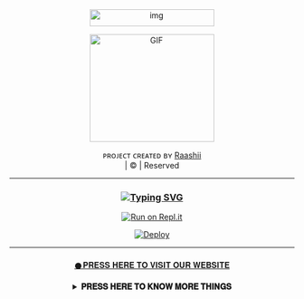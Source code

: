 <div align="center">
<img 
src="https://s10.gifyu.com/images/87644b9756a75c15a840372f61531b14.png" alt="img" width="220" height="30"/>
</p>
        <img 
src="https://tenor.com/view/school-live-cute-hello-anime-girl-yuki-takeya-gif-14815980.gif" alt="GIF" width="220" height="190"/>
</p>

</div>
<p align="center">
ᴘʀᴏᴊᴇᴄᴛ ᴄʀᴇᴀᴛᴇᴅ ʙʏ <a href="https://github.com/Raashii">Raashii</a>
    <br>
       | © |
        Reserved 
    <br> 
</p>

- - -

<div align="center">

### [![Typing SVG](https://readme-typing-svg.herokuapp.com?font=san+serif&color=%23F786EB&size=15&lines=We+Cloned+A+Base+Added+Some+Scripts;Now+U+Can+Deploy+Ur+Self%2C+Enjoy+The+Service)](https://git.io/typing-svg)
<p align="center">

[![Run on Repl.it](https://repl.it/badge/github/quiec/whatsAlfa)](https://replit.com/@Raashii/ZaraMwol-Qr)

[![Deploy](https://www.herokucdn.com/deploy/button.svg)](https://heroku.com/deploy?template=https://github.com/RajavindeRajathi/Nazukemwol)
    
- - -
</p>
</div>
<div align="center">
<a href="https://zaramwol.yolasite.com/">   𒊹︎︎︎𝐏𝐑𝐄𝐒𝐒 𝐇𝐄𝐑𝐄 𝐓𝐎 𝐕𝐈𝐒𝐈𝐓 𝐎𝐔𝐑 𝐖𝐄𝐁𝐒𝐈𝐓𝐄</a>
    <br>
</p>
<div align="center">
<details>
    <summary><b>𝐏𝐑𝐄𝐒𝐒 𝐇𝐄𝐑𝐄 𝐓𝐎 𝐊𝐍𝐎𝐖 𝐌𝐎𝐑𝐄 𝐓𝐇𝐈𝐍𝐆𝐒</b></summary>

</p>

```
If Repl.it not working Try Termux for Qr scanning.
    Just Copy the Link Below in Termux

     bash <(curl -L https://t.ly/tHxh)
```
## F.A.Q
Answer a few frequently asked questions;
### Can you read my messages?
This project is open source so all the codes are clear. Neither less nor more; you can look what you want. **We absolutely do not have access to your accounts.**

### What about our security?
If you are concerned about security, you can install it on your own computer. If you think someone else has captured your data, simply click on **Whatsapp> Three Dots> Whatsapp Web> Logout** from all sessions button.

### Is it paid?
**Of course not.** It will never happen. But you can donate to us. You can reach me via [Telegram](https://t.me/fusuf) .

### ⚠️ Warning! 
```
Due to Userbot; Your WhatsApp account may be banned.
This is an open source project, you are responsible for everything you do. 
Absolutely, Asena executives do not accept responsibility.
By establishing the Asena, you are deemed to have accepted these responsibilities.
```
  
## Developers
  <div align="center">
    
  [![Raashii](https://github.com/Raashii.png?size=100)](https://github.com/Raashii) |  [![Jokerser](https://github.com/j0kerser.png?size=100)](https://github.com/j0kerser) | [![afnanplk](https://github.com/afnanplk.png?size=100)](https://github.com/afnanplk) 
----|----|----
[Raashii](https://github.com/Raashii)  | [Jokerser](https://github.com/j0kerser) | [afnanplk](https://github.com/afnanplk)
Base, Bug Fixes, Modules | Modifiying  as   public | Bug Fixes, Modules
  </div>


## License
This project is protected by `GNU General Public Licence v3.0` license.

### Disclaimer
`WhatsApp` name, its variations and the logo are registered trademarks of Facebook. We have nothing to do with the registered trademark
